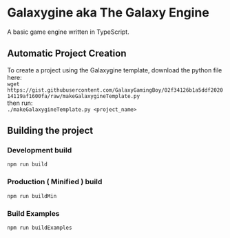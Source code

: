 # Galaxygine aka The Galaxy Engine

A basic game engine written in TypeScript.

## Automatic Project Creation
To create a project using the Galaxygine template, download the python file here:  
```wget https://gist.githubusercontent.com/GalaxyGamingBoy/02f34126b1a5ddf202014119af1600fa/raw/makeGalaxygineTemplate.py```  
then run:  
```./makeGalaxygineTemplate.py <project_name>```

## Building the project

### Development build

`npm run build`

### Production ( Minified ) build

`npm run buildMin`

### Build Examples

`npm run buildExamples`
